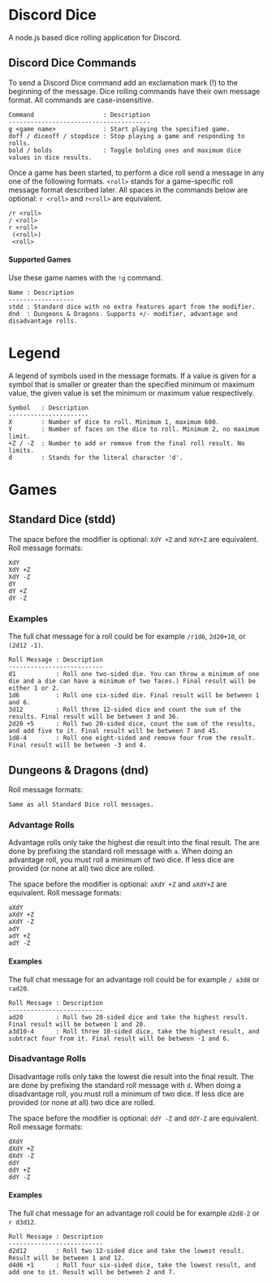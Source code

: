 # Discord Dice #
A node.js based dice rolling application for Discord.

## Discord Dice Commands ##
To send a Discord Dice command add an exclamation mark (!) to the beginning of the message.
Dice rolling commands have their own message format.
All commands are case-insensitive.

    Command                   : Description
    ---------------------------------------
    g <game name>             : Start playing the specified game.
    doff / diceoff / stopdice : Stop playing a game and responding to rolls.
    bold / bolds              : Toggle bolding ones and maximum dice values in dice results.

Once a game has been started, to perform a dice roll send a message in any one of the following formats.
`<roll>` stands for a game-specific roll message format described later.
All spaces in the commands below are optional: `r <roll>` and `r<roll>` are equivalent.

    /r <roll>
    / <roll>
    r <roll>
     (<roll>)
     <roll>

#### Supported Games ###
Use these game names with the `!g` command.

    Name : Description
    ------------------
    stdd : Standard dice with no extra features apart from the modifier.
    dnd  : Dungeons & Dragons. Supports +/- modifier, advantage and disadvantage rolls.

# Legend #
A legend of symbols used in the message formats.
If a value is given for a symbol that is smaller or greater than the specified minimum or maximum value, the given value is set the minimum or maximum value respectively.

    Symbol   : Description
    ----------------------
    X        : Number of dice to roll. Minimum 1, maximum 600.
    Y        : Number of faces on the dice to roll. Minimum 2, no maximum limit.
    +Z / -Z  : Number to add or remove from the final roll result. No limits.
    d        : Stands for the literal character 'd'.

# Games #
## Standard Dice (stdd) ##
The space before the modifier is optional: `XdY +Z` and `XdY+Z` are equivalent.
Roll message formats:

    XdY
    XdY +Z
    XdY -Z
    dY
    dY +Z
    dY -Z

### Examples ###
The full chat message for a roll could be for example `/r1d6`, `2d20+10`, or `(2d12 -1)`.

    Roll Message : Description
    --------------------------
    d1           : Roll one two-sided die. You can throw a minimum of one die and a die can have a minimum of two faces.) Final result will be either 1 or 2.
    1d6          : Roll one six-sided die. Final result will be between 1 and 6.
    3d12         : Roll three 12-sided dice and count the sum of the results. Final result will be between 3 and 36.
    2d20 +5      : Roll two 20-sided dice, count the sum of the results, and add five to it. Final result will be between 7 and 45.
    1d8-4        : Roll one eight-sided and remove four from the result. Final result will be between -3 and 4.

## Dungeons & Dragons (dnd) ##
Roll message formats:

    Same as all Standard Dice roll messages.

### Advantage Rolls ###
Advantage rolls only take the highest die result into the final result.
The are done by prefixing the standard roll message with `a`.
When doing an advantage roll, you must roll a minimum of two dice.
If less dice are provided (or none at all) two dice are rolled.

The space before the modifier is optional: `aXdY +Z` and `aXdY+Z` are equivalent.
Roll message formats:

    aXdY
    aXdY +Z
    aXdY -Z
    adY
    adY +Z
    adY -Z

#### Examples ####
The full chat message for an advantage roll could be for example `/ a3d8` or `rad20`.

    Roll Message : Description
    --------------------------
    ad20         : Roll two 20-sided dice and take the highest result. Final result will be between 1 and 20.
    a3d10-4      : Roll three 10-sided dice, take the highest result, and subtract four from it. Final result will be between -1 and 6.
    
### Disadvantage Rolls ###
Disadvantage rolls only take the lowest die result into the final result.
The are done by prefixing the standard roll message with `d`.
When doing a disadvantage roll, you must roll a minimum of two dice.
If less dice are provided (or none at all) two dice are rolled.

The space before the modifier is optional: `ddY -Z` and `ddY-Z` are equivalent.
Roll message formats:

    dXdY
    dXdY +Z
    dXdY -Z
    ddY
    ddY +Z
    ddY -Z

#### Examples ####
The full chat message for an advantage roll could be for example `d2d8-2` or `r d3d12`.

    Roll Message : Description
    --------------------------
    d2d12        : Roll two 12-sided dice and take the lowest result. Result will be between 1 and 12.
    d4d6 +1      : Roll four six-sided dice, take the lowest result, and add one to it. Result will be between 2 and 7.